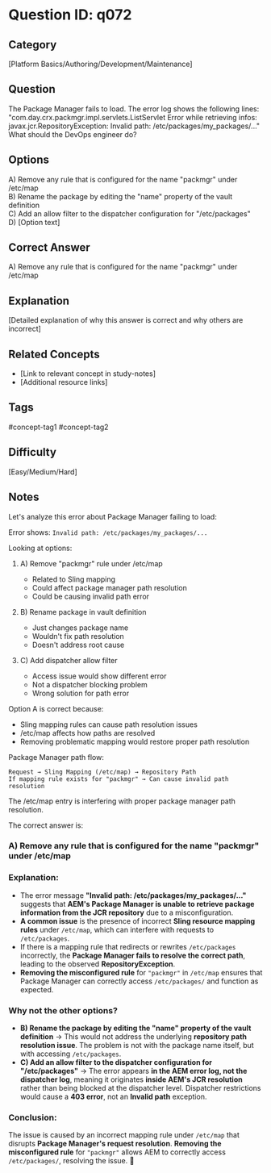 # Question ID: q072

## Category
[Platform Basics/Authoring/Development/Maintenance]

## Question
The Package Manager fails to load. The error log shows the following lines:
"com.day.crx.packmgr.impl.servlets.ListServlet Error while retrieving infos: javax.jcr.RepositoryException: Invalid path: /etc/packages/my_packages/..."
What should the DevOps engineer do?

## Options
A) Remove any rule that is configured for the name "packmgr" under /etc/map  <br /> 
B) Rename the package by editing the "name" property of the vault definition <br /> 
C) Add an allow filter to the dispatcher configuration for "/etc/packages"  <br /> 
D) [Option text]  <br /> 

## Correct Answer
A) Remove any rule that is configured for the name "packmgr" under /etc/map

## Explanation
[Detailed explanation of why this answer is correct and why others are incorrect]

## Related Concepts
- [Link to relevant concept in study-notes]
- [Additional resource links]

## Tags
#concept-tag1 #concept-tag2

## Difficulty
[Easy/Medium/Hard]

## Notes
Let's analyze this error about Package Manager failing to load:

Error shows: `Invalid path: /etc/packages/my_packages/...`

Looking at options:
1. A) Remove "packmgr" rule under /etc/map
   - Related to Sling mapping
   - Could affect package manager path resolution
   - Could be causing invalid path error

2. B) Rename package in vault definition
   - Just changes package name
   - Wouldn't fix path resolution
   - Doesn't address root cause

3. C) Add dispatcher allow filter
   - Access issue would show different error
   - Not a dispatcher blocking problem
   - Wrong solution for path error

Option A is correct because:
- Sling mapping rules can cause path resolution issues
- /etc/map affects how paths are resolved
- Removing problematic mapping would restore proper path resolution

Package Manager path flow:
```
Request → Sling Mapping (/etc/map) → Repository Path
If mapping rule exists for "packmgr" → Can cause invalid path resolution
```

The /etc/map entry is interfering with proper package manager path resolution.

The correct answer is:  

### **A) Remove any rule that is configured for the name "packmgr" under /etc/map**  

### **Explanation:**  
- The error message **"Invalid path: /etc/packages/my_packages/..."** suggests that **AEM's Package Manager is unable to retrieve package information from the JCR repository** due to a misconfiguration.  
- **A common issue** is the presence of incorrect **Sling resource mapping rules** under `/etc/map`, which can interfere with requests to `/etc/packages`.  
- If there is a mapping rule that redirects or rewrites `/etc/packages` incorrectly, the **Package Manager fails to resolve the correct path**, leading to the observed **RepositoryException**.  
- **Removing the misconfigured rule** for `"packmgr"` in `/etc/map` ensures that Package Manager can correctly access `/etc/packages/` and function as expected.  

### **Why not the other options?**  
- **B) Rename the package by editing the "name" property of the vault definition** → This would not address the underlying **repository path resolution issue**. The problem is not with the package name itself, but with accessing `/etc/packages`.  
- **C) Add an allow filter to the dispatcher configuration for "/etc/packages"** → The error appears **in the AEM error log, not the dispatcher log**, meaning it originates **inside AEM's JCR resolution** rather than being blocked at the dispatcher level. Dispatcher restrictions would cause a **403 error**, not an **Invalid path** exception.  

### **Conclusion:**  
The issue is caused by an incorrect mapping rule under `/etc/map` that disrupts **Package Manager's request resolution**. **Removing the misconfigured rule** for `"packmgr"` allows AEM to correctly access `/etc/packages/`, resolving the issue. 🚀